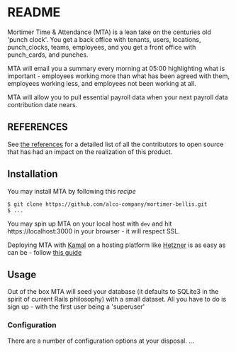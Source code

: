 # README

Mortimer Time & Attendance (MTA) is a lean take on the centuries old 'punch clock'. You get a back office
with tenants, users, locations, punch_clocks, teams, employees, and you get a front office with
punch_cards, and punches.

MTA will email you a summary every morning at 05:00 highlighting what is important - employees working more than what has been
agreed with them, employees working less, and employees not been working at all.

MTA will allow you to pull essential payroll data when your next payroll data contribution date nears.

## REFERENCES

See [the references](REFERENCES.md) for a detailed list of all the contributors to open source that has had an impact on the
realization of this product.

## Installation

You may install MTA by following this _recipe_

```shell
$ git clone https://github.com/alco-company/mortimer-bellis.git
$ ...
```

You may spin up MTA on your local host with `dev` and hit https://localhost:3000 in your browser - it will
respect SSL.

Deploying MTA with [Kamal](https://kamal-deploy.org/) on a hosting platform like [Hetzner](https://hetzner.com) is
as easy as can be - follow [this guide](https://dev.to/adrienpoly/deploying-a-rails-app-with-mrsk-on-hetzner-a-beginners-guide-39kp)

## Usage

Out of the box MTA will seed your database (it defaults to SQLite3 in the spirit of current Rails philosophy) with a
small dataset. All you have to do is sign up - with the first user being a 'superuser'

### Configuration

There are a number of configuration options at your disposal.
...